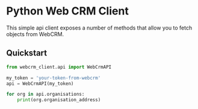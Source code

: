 # Python Web CRM Client

This simple api client exposes a number of methods that allow you to fetch objects 
from WebCRM.

## Quickstart

```python
from webcrm_client.api import WebCrmAPI

my_token = 'your-token-from-webcrm'
api = WebCrmAPI(my_token)

for org in api.organisations:
	print(org.organisation_address)
```
